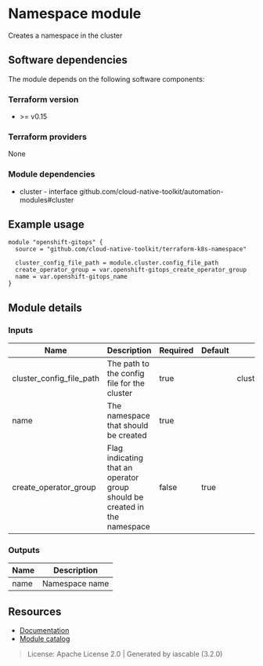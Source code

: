 # Namespace module

Creates a namespace in the cluster


## Software dependencies

The module depends on the following software components:

### Terraform version

- \>= v0.15

### Terraform providers


None

### Module dependencies


- cluster - interface github.com/cloud-native-toolkit/automation-modules#cluster

## Example usage

```hcl
module "openshift-gitops" {
  source = "github.com/cloud-native-toolkit/terraform-k8s-namespace"

  cluster_config_file_path = module.cluster.config_file_path
  create_operator_group = var.openshift-gitops_create_operator_group
  name = var.openshift-gitops_name
}

```

## Module details

### Inputs

| Name | Description | Required | Default | Source |
|------|-------------|---------|----------|--------|
| cluster_config_file_path | The path to the config file for the cluster | true |  | cluster.config_file_path |
| name | The namespace that should be created | true |  |  |
| create_operator_group | Flag indicating that an operator group should be created in the namespace | false | true |  |

### Outputs

| Name | Description |
|------|-------------|
| name | Namespace name |

## Resources

- [Documentation](https://operate.cloudnativetoolkit.dev)
- [Module catalog](https://modules.cloudnativetoolkit.dev)

> License: Apache License 2.0 | Generated by iascable (3.2.0)
